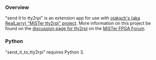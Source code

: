 ### Overview
"send it to tty2rpi" is an extension app for use with [ojaksch's (aka RealLarry) "MiSTer tty2rpi" project](https://github.com/ojaksch/MiSTer_tty2rpi).  More information on this project be found on the [discussion page for tty2rpi](https://misterfpga.org/viewtopic.php?t=5437) on the [MiSTer FPGA Forum](https://misterfpga.org).

### Python
"send_it_to_tty2rpi" requires Python 3.
